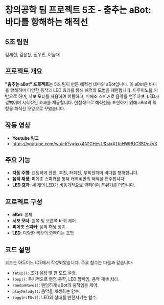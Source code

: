 # 창의공학 팀 프로젝트 5조 - 춤추는 aBot: 바다를 항해하는 해적선 
## 5조 팀원
김재현, 김윤찬, 권우민, 이윤재

## 프로젝트 개요
**"춤추는 aBot" 프로젝트**는 5조 팀이 만든 해적선 테마의 aBot입니다. 이 aBot은 바다를 항해하며 다양한 동작과 LED 효과를 통해 해적의 모험을 재현합니다. 아두이노를 기반으로 하며, 서보 모터를 사용하여 이동하고, 피에조 스피커로 음악을 연주하며, LED가 깜빡이며 시각적인 효과를 제공합니다. 현실적으로 해적선을 표현하기 위해 aBot의 외형을 해적선 모양으로 꾸몄습니다.

## 작동 영상
- **Youtube 링크**
- https://youtube.com/watch?v=bxx4N1GHesU&si=ATfoHWRUC3SOokv3
  
## 주요 기능
- **자동 주행**: 랜덤하게 전진, 후진, 좌회전, 우회전하며 바다를 항해합니다.
- **음악 재생**: 피에조 스피커를 통해 캐리비안의 해적을 연주합니다.
- **LED 효과**: 세 개의 LED가 비동기적으로 깜빡이며 분위기를 더합니다.

## 프로젝트 구성
- **aBot**: 본체
- **서보 모터**: 왼쪽 및 오른쪽 바퀴 제어
- **피에조 스피커**: 음악 재생 장치
- **LED**: 다양한 색상의 깜빡이는 조명

## 코드 설명
코드는 아두이노 IDE에서 작성되었습니다. 주요 함수는 다음과 같습니다:
- `setup()`: 초기 설정 및 핀 모드 설정.
- `loop()`: 주기적으로 랜덤 동작, LED 깜빡임, 음악 재생 처리.
- `randomMove()`: 랜덤하게 aBot의 움직임을 제어.
- `playMelody()`: 음악을 재생하는 함수.
- `toggleLEDs()`: LED의 상태를 반전시키는 함수.
